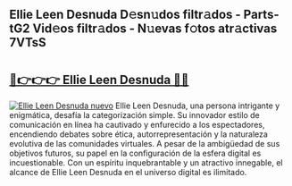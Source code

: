 ## Ellie Leen Desnuda D𝚎sn𝚞dos filtr𝚊dos - Parts-tG2 Vid𝚎os filtr𝚊dos - N𝚞evas f𝚘tos atr𝚊ctivas 7VTsS

# <h2><a href="http://mbdhrd5.tromn.icu/?c=Ellie+Leen+Desnuda">🔗👉👉👉 Ellie Leen Desnuda 🔗🔗</a></h2>

[![Ellie Leen Desnuda nuevo](https://i.imgur.com/pEAQMta.gif)](http://mbdhrd5.tromn.icu/?c=Ellie+Leen+Desnuda)
Ellie Leen Desnuda, una persona intrigante y enigmática, desafía la categorización simple. Su innovador estilo de comunicación en línea ha cautivado y enfurecido a los espectadores, encendiendo debates sobre ética, autorrepresentación y la naturaleza evolutiva de las comunidades virtuales. A pesar de la ambigüedad de sus objetivos futuros, su papel en la configuración de la esfera digital es incuestionable. Con un espíritu inquebrantable y un atractivo innegable, el alcance de Ellie Leen Desnuda en el universo digital es ilimitado.

